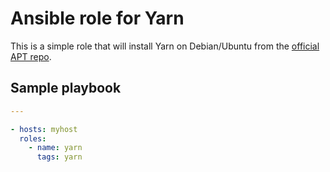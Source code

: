 # Ansible role for Yarn

This is a simple role that will install Yarn on Debian/Ubuntu from the [official APT repo](https://yarnpkg.com/en/docs/install#debian-stable).

## Sample playbook

```yaml
---

- hosts: myhost
  roles:
    - name: yarn
      tags: yarn
```
